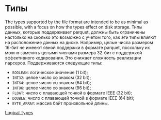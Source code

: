 # Типы 

The types supported by the file format are intended to be as minimal 
as possible, with a focus on how the types effect on disk storage.
Типы данных, которые поддерживает parquet, должны быть ограничены настолько на сколько это возможно с учетом того, как эти типы влияют на расположение данных на диске.
Например, целые числа размером 16-бит не имееют явной поддержки в формате parquet, поскольку их можно заменить целыми числами размера 32-бит с поддержкой эффективного кодирования. 
Это снижает сложность реализации парсеров. Поддерживаются следующие типы:


- `BOOLEAN`: логическое значение (1 bit); 
- `INT32`: целое число со знаком (32 bit); 
- `INT64`: целое число со знаком (64 bit); 
- `INT96`: целое число со знаком (96 bit); 
- `FLOAT`: число с плавающей точкой в формате IEEE (32 bit); 
- `DOUBLE`: число с плавающей точкой в формате IEEE (64 bit);
- `BYTE_ARRAY`: массив байт произвольной длины.
 

[Logical Types](ApacheParquetLogicalTypes.md)
